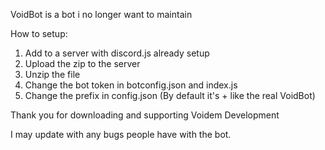 
VoidBot is a bot i no longer want to maintain


How to setup:

1. Add to a server with discord.js already setup
2. Upload the zip to the server
3. Unzip the file
4. Change the bot token in botconfig.json and index.js
5. Change the prefix in config.json (By default it's + like the real VoidBot)

Thank you for downloading and supporting Voidem Development


I may update with any bugs people have with the bot.

